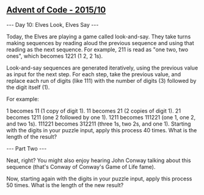 [Advent of Code - 2015/10](http://adventofcode.com/2015/day/10)
---------------------------

--- Day 10: Elves Look, Elves Say ---

Today, the Elves are playing a game called look-and-say. They take turns making sequences by reading aloud the previous sequence and using that reading as the next sequence. For example, 211 is read as "one two, two ones", which becomes 1221 (1 2, 2 1s).

Look-and-say sequences are generated iteratively, using the previous value as input for the next step. For each step, take the previous value, and replace each run of digits (like 111) with the number of digits (3) followed by the digit itself (1).

For example:

1 becomes 11 (1 copy of digit 1).
11 becomes 21 (2 copies of digit 1).
21 becomes 1211 (one 2 followed by one 1).
1211 becomes 111221 (one 1, one 2, and two 1s).
111221 becomes 312211 (three 1s, two 2s, and one 1).
Starting with the digits in your puzzle input, apply this process 40 times. What is the length of the result?

--- Part Two ---

Neat, right? You might also enjoy hearing John Conway talking about this sequence (that's Conway of Conway's Game of Life fame).

Now, starting again with the digits in your puzzle input, apply this process 50 times. What is the length of the new result?
